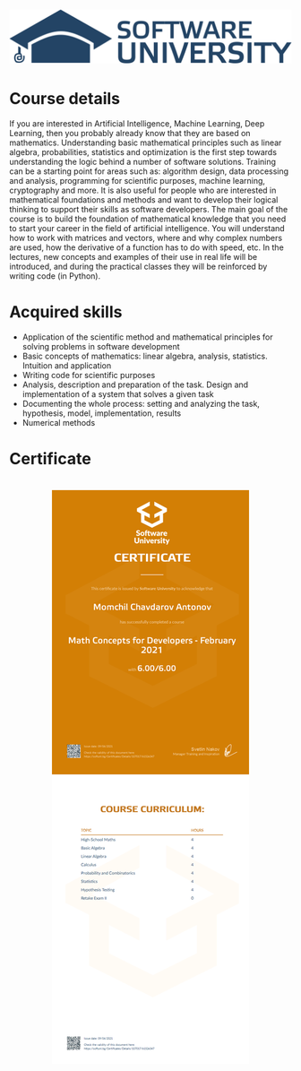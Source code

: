 # <p align="center"> ![alt text](https://github.com/momchilantonov/SoftUni-Math-Concepts-For-Developers-February-2021/blob/main/SoftUni-Logo.png) <p>
# Course details
If you are interested in Artificial Intelligence, Machine Learning, Deep Learning, then you probably already know that they are based on mathematics. Understanding basic mathematical principles such as linear algebra, probabilities, statistics and optimization is the first step towards understanding the logic behind a number of software solutions. Training can be a starting point for areas such as: algorithm design, data processing and analysis, programming for scientific purposes, machine learning, cryptography and more. It is also useful for people who are interested in mathematical foundations and methods and want to develop their logical thinking to support their skills as software developers. The main goal of the course is to build the foundation of mathematical knowledge that you need to start your career in the field of artificial intelligence. You will understand how to work with matrices and vectors, where and why complex numbers are used, how the derivative of a function has to do with speed, etc. In the lectures, new concepts and examples of their use in real life will be introduced, and during the practical classes they will be reinforced by writing code (in Python).
# Acquired skills
- Application of the scientific method and mathematical principles for solving problems in software development
- Basic concepts of mathematics: linear algebra, analysis, statistics. Intuition and application
- Writing code for scientific purposes
- Analysis, description and preparation of the task. Design and implementation of a system that solves a given task
- Documenting the whole process: setting and analyzing the task, hypothesis, model, implementation, results
- Numerical methods
# Certificate
# <p align="center"> ![alt text](https://github.com/momchilantonov/SoftUni-Math-Concepts-For-Developers-February-2021/blob/main/Math%20Concepts%20for%20Developers%20-%20February%202021%20-%20Certificate.jpeg) <p>
